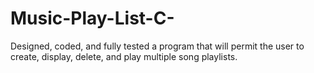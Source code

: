 # Music-Play-List-C-
Designed, coded, and fully tested a program that will permit the user to create, display, delete, and play multiple song playlists.
